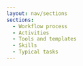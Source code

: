 ```yaml
---
layout: nav/sections
sections:
  - Workflow process
  - Activities
  - Tools and templates
  - Skills
  - Typical tasks
---
```

